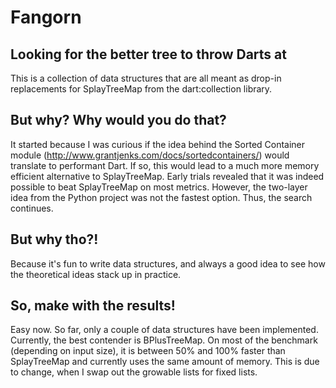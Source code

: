 # Fangorn

## Looking for the better tree to throw Darts at

This is a collection of data structures that are all meant as drop-in
replacements for SplayTreeMap from the dart:collection library.

## But why? Why would you do that?

It started because I was curious if the idea behind the Sorted Container module
(http://www.grantjenks.com/docs/sortedcontainers/) would translate to
performant Dart. If so, this would lead to a much more memory efficient
alternative to SplayTreeMap. Early trials revealed that it was indeed possible
to beat SplayTreeMap on most metrics. However, the two-layer idea from the
Python project was not the fastest option. Thus, the search continues.

## But why tho?!

Because it's fun to write data structures, and always a good idea to see how
the theoretical ideas stack up in practice.

## So, make with the results!

Easy now. So far, only a couple of data structures have been implemented.
Currently, the best contender is BPlusTreeMap. On most of the benchmark
(depending on input size), it is between 50% and 100% faster than
SplayTreeMap and currently uses the same amount of memory. This is due to
change, when I swap out the growable lists for fixed lists.
